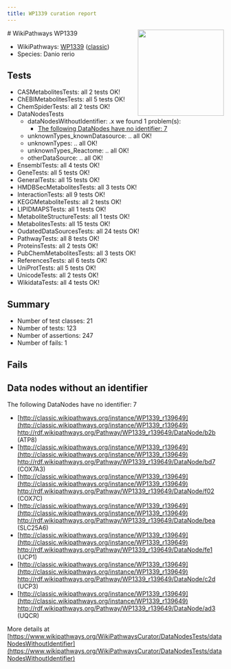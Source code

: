 ```yaml
---
title: WP1339 curation report
---
```


<img style="float: right; width: 200px" src="https://upload.wikimedia.org/wikipedia/commons/thumb/8/83/Wplogo_with_text_500.png/640px-Wplogo_with_text_500.png" />
# WikiPathways WP1339

* WikiPathways: [WP1339](https://wikipathways.org/pathways/WP1339) ([classic](https://classic.wikipathways.org/instance/WP1339))
* Species: Danio rerio
## Tests
* CASMetabolitesTests: all 2 tests OK!
* ChEBIMetabolitesTests: all 5 tests OK!
* ChemSpiderTests: all 2 tests OK!
* DataNodesTests
    * dataNodesWithoutIdentifier: .x we found 1 problem(s):
        * [The following DataNodes have no identifier: 7](#d2d32fa6)
    * unknownTypes_knownDatasource: .. all OK!
    * unknownTypes: .. all OK!
    * unknownTypes_Reactome: .. all OK!
    * otherDataSource: .. all OK!
* EnsemblTests: all 4 tests OK!
* GeneTests: all 5 tests OK!
* GeneralTests: all 15 tests OK!
* HMDBSecMetabolitesTests: all 3 tests OK!
* InteractionTests: all 9 tests OK!
* KEGGMetaboliteTests: all 2 tests OK!
* LIPIDMAPSTests: all 1 tests OK!
* MetaboliteStructureTests: all 1 tests OK!
* MetabolitesTests: all 15 tests OK!
* OudatedDataSourcesTests: all 24 tests OK!
* PathwayTests: all 8 tests OK!
* ProteinsTests: all 2 tests OK!
* PubChemMetabolitesTests: all 3 tests OK!
* ReferencesTests: all 6 tests OK!
* UniProtTests: all 5 tests OK!
* UnicodeTests: all 2 tests OK!
* WikidataTests: all 4 tests OK!


## Summary

* Number of test classes: 21
* Number of tests: 123
* Number of assertions: 247
* Number of fails: 1

## Fails

<a name="d2d32fa6" />

## Data nodes without an identifier

The following DataNodes have no identifier: 7

* [http://classic.wikipathways.org/instance/WP1339_r139649](http://classic.wikipathways.org/instance/WP1339_r139649) http://rdf.wikipathways.org/Pathway/WP1339_r139649/DataNode/b2b (ATP8)
* [http://classic.wikipathways.org/instance/WP1339_r139649](http://classic.wikipathways.org/instance/WP1339_r139649) http://rdf.wikipathways.org/Pathway/WP1339_r139649/DataNode/bd7 (COX7A3)
* [http://classic.wikipathways.org/instance/WP1339_r139649](http://classic.wikipathways.org/instance/WP1339_r139649) http://rdf.wikipathways.org/Pathway/WP1339_r139649/DataNode/f02 (COX7C)
* [http://classic.wikipathways.org/instance/WP1339_r139649](http://classic.wikipathways.org/instance/WP1339_r139649) http://rdf.wikipathways.org/Pathway/WP1339_r139649/DataNode/bea (SLC25A6)
* [http://classic.wikipathways.org/instance/WP1339_r139649](http://classic.wikipathways.org/instance/WP1339_r139649) http://rdf.wikipathways.org/Pathway/WP1339_r139649/DataNode/fe1 (UCP1)
* [http://classic.wikipathways.org/instance/WP1339_r139649](http://classic.wikipathways.org/instance/WP1339_r139649) http://rdf.wikipathways.org/Pathway/WP1339_r139649/DataNode/c2d (UCP3)
* [http://classic.wikipathways.org/instance/WP1339_r139649](http://classic.wikipathways.org/instance/WP1339_r139649) http://rdf.wikipathways.org/Pathway/WP1339_r139649/DataNode/ad3 (UQCR)


More details at [https://www.wikipathways.org/WikiPathwaysCurator/DataNodesTests/dataNodesWithoutIdentifier](https://www.wikipathways.org/WikiPathwaysCurator/DataNodesTests/dataNodesWithoutIdentifier)

